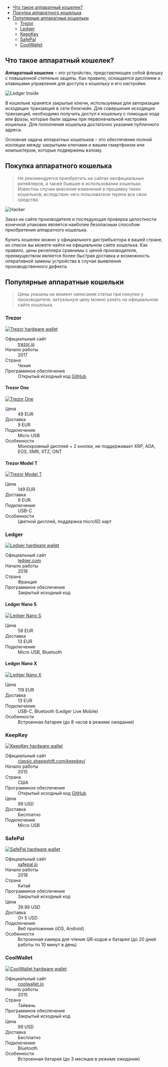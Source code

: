 <div class="contents p-3 pb-2 px-sm-5 pt-sm-4 pb-sm-3">

* [Что такое аппаратный кошелек?](#wallet)
* [Покупка аппаратного кошелька](#buy)
* [Популярные аппаратные кошельки](#popular)
    * [Trezor](#trezor)
    * [Ledger](#ledger)
    * [KeepKey](#keepkey)
    * [SafePal](#safepal)
    * [CoolWallet](#coolwallet)

</div>

<h2 id="wallet">Что такое аппаратный кошелек?</h2>

**Аппаратный кошелек** – это устройство, представляющее собой флешку с повышенной степенью защиты. Как правило, оснащается дисплеем и клавишами управления для доступа к кошельку и его настройке.

<p>
    <picture class="img-wrap" style="padding-bottom: calc(480/960*100%)">
        <source data-srcset="/public/images/hardware-wallets/ledger-inside.jpg 2x, /public/images/hardware-wallets/ledger-inside_sm.jpg 1x" media="(max-width: 768px)">
        <source data-srcset="/public/images/hardware-wallets/ledger-inside@2x.jpg 2x, /public/images/hardware-wallets/ledger-inside.jpg 1x">
        <img class="img-embed lazy" data-src="/public/images/hardware-wallets/ledger-inside.jpg" alt="Ledger Inside">
    </picture>
</p>

В кошельке хранятся закрытые ключи, используемые для авторизации исходящих транзакций в сети блокчейн. Для совершения исходящих транзакций, необходимо получить доступ к кошельку с помощью кода или фразы, которые были заданы при первоначальной настройке кошелька. Для пополнения кошелька достаточно указания публичного адреса.

Основная задача аппаратных кошельков – это обеспечение полной изоляции между закрытыми ключами и вашим смартфоном или компьютером, которые подвержены взлому.

<h2 id="buy">Покупка аппаратного кошелька</h2>

> Не рекомендуется приобретать на сайтах неофициальных ритейлеров, а также бывшие в использовании кошельки. Известны случаи внесения изменений в прошивку таких кошельков, вследствие чего пользователи теряли все свои средства.

<p>
    <picture class="img-wrap" style="padding-bottom: calc(480/960*100%)">
        <source data-srcset="/public/images/hardware-wallets/hacker.jpg 2x, /public/images/hardware-wallets/hacker_sm.jpg 1x" media="(max-width: 768px)">
        <source data-srcset="/public/images/hardware-wallets/hacker@2x.jpg 2x, /public/images/hardware-wallets/hacker.jpg 1x">
        <img class="img-embed lazy" data-src="/public/images/hardware-wallets/hacker.jpg" alt="Hacker">
    </picture>
</p>

Заказ на сайте производителя и последующая проверка целостности конечной упаковки является наиболее безопасным способом приобретения аппаратного кошелька.

Купить кошелек можно у официального дистрибьютора в вашей стране, их список вы можете найти на официальном сайте кошелька. Как правило, цены реселлера сравнимы с ценой производителя, преимуществом является более быстрая доставка и возможность оперативной замены устройства в случае выявления производственного дефекта.

<h2 id="popular">Популярные аппаратные кошельки</h2>

> Цены указаны на момент написания статьи при покупке у производителя, актуальную цену можно узнать на официальном сайте кошелька.

<h3 id="trezor">Trezor</h3>

<p>
    <a href="https://trezor.io/?offer_id=12&aff_id=5639" class="img-ext-link" data-link-text="Открыть trezor.io в новой вкладке" target="_blank" rel="noopener noreferrer">
        <picture class="img-wrap" style="padding-bottom: calc(480/960*100%)">
            <source data-srcset="/public/images/hardware-wallets/trezor.jpg 2x, /public/images/hardware-wallets/trezor_sm.jpg 1x" media="(max-width: 768px)">
            <source data-srcset="/public/images/hardware-wallets/trezor@2x.jpg 2x, /public/images/hardware-wallets/trezor.jpg 1x">
            <img class="img-embed lazy" data-src="/public/images/hardware-wallets/trezor.jpg" alt="Trezor hardware wallet">
        </picture>
    </a>
</p>

<dl class="row">
    <dt class="col-sm-4 col-xl-5">Официальный сайт</dt>
    <dd class="col-sm-8 col-xl-7">
        <a href="https://trezor.io/?offer_id=12&aff_id=5639" class="ext" target="_blank" rel="noopener noreferrer">trezor.io</a>
    </dd>
    <dt class="col-sm-4 col-xl-5">Начало работы</dt>
    <dd class="col-sm-8 col-xl-7">2017</dd>
    <dt class="col-sm-4 col-xl-5">Страна</dt>
    <dd class="col-sm-8 col-xl-7">Чехия</dd>
    <dt class="col-sm-4 col-xl-5">Программное обеспечение</dt>
    <dd class="col-sm-8 col-xl-7">
        Открытый исходный код <a href="https://github.com/trezor/trezor-firmware" class="ext" target="_blank" rel="noopener noreferrer">GitHub</a>
    </dd>
</dl>

<div class="row">
<div class="col-md-6">

<h4 class="text-center">Trezor One</h4>

<p>
    <a href="https://shop.trezor.io/product/trezor-one-black?offer_id=35&aff_id=5639" class="img-ext-link" data-link-text="Открыть shop.trezor.io в новой вкладке" target="_blank" rel="noopener noreferrer">
        <picture class="img-wrap" style="padding-bottom: calc(480/960*100%)">
            <source data-srcset="/public/images/hardware-wallets/trezor-model-one.jpg 2x, /public/images/hardware-wallets/trezor-model-one_sm.jpg 1x">
            <img class="img-embed lazy" data-src="/public/images/hardware-wallets/trezor-model-one_sm.jpg" alt="Trezor One">
        </picture>
    </a>
</p>
<dl class="row">
    <dt class="col-sm-3 col-md-4 col-xl-5">Цена</dt>
    <dd class="col-sm-9 col-md-8 col-xl-7">49 EUR</dd>
    <dt class="col-sm-3 col-md-4 col-xl-5">Доставка</dt>
    <dd class="col-sm-9 col-md-8 col-xl-7">9 EUR</dd>
    <dt class="col-sm-3 col-md-4 col-xl-5">Подключение</dt>
    <dd class="col-sm-9 col-md-8 col-xl-7">Micro USB</dd>
    <dt class="col-sm-3 col-md-4 col-xl-5">Особенности</dt>
    <dd class="col-sm-9 col-md-8 col-xl-7">Монохромный дисплей + 2&nbsp;кнопки, не поддерживает XRP, ADA, EOS, XMR, XTZ, ONT</dd>
</dl>
</div>
<div class="col-md-6">

<h4 class="text-center">Trezor Model T</h4>

<p>
    <a href="https://shop.trezor.io/product/trezor-model-t?offer_id=15&aff_id=5639" class="img-ext-link" data-link-text="Открыть shop.trezor.io в новой вкладке" target="_blank" rel="noopener noreferrer">
        <picture class="img-wrap" style="padding-bottom: calc(480/960*100%)">
            <source data-srcset="/public/images/hardware-wallets/trezor-model-t.jpg 2x, /public/images/hardware-wallets/trezor-model-t_sm.jpg 1x">
            <img class="img-embed lazy" data-src="/public/images/hardware-wallets/trezor-model-t_sm.jpg" alt="Trezor Model T">
        </picture>
    </a>
</p>
<dl class="row">
    <dt class="col-sm-3 col-md-4 col-xl-5">Цена</dt>
    <dd class="col-sm-9 col-md-8 col-xl-7">149 EUR</dd>
    <dt class="col-sm-3 col-md-4 col-xl-5">Доставка</dt>
    <dd class="col-sm-9 col-md-8 col-xl-7">9 EUR</dd>
    <dt class="col-sm-3 col-md-4 col-xl-5">Подключение</dt>
    <dd class="col-sm-9 col-md-8 col-xl-7">USB-C</dd>
    <dt class="col-sm-3 col-md-4 col-xl-5">Особенности</dt>
    <dd class="col-sm-9 col-md-8 col-xl-7">Цветной дисплей, поддержка microSD карт</dd>
</dl>
</div>
</div>

<h3 id="ledger">Ledger</h3>

<p>
    <a href="https://shop.ledger.com?r=73a55febf9b7" class="img-ext-link" data-link-text="Открыть ledger.com в новой вкладке" target="_blank" rel="noopener noreferrer">
        <picture class="img-wrap" style="padding-bottom: calc(480/960*100%)">
            <source data-srcset="/public/images/hardware-wallets/ledger.jpg 2x, /public/images/hardware-wallets/ledger_sm.jpg 1x" media="(max-width: 768px)">
            <source data-srcset="/public/images/hardware-wallets/ledger@2x.jpg 2x, /public/images/hardware-wallets/ledger.jpg 1x">
            <img class="img-embed lazy" data-src="/public/images/hardware-wallets/ledger.jpg" alt="Ledger hardware wallet">
        </picture>
    </a>
</p>

<dl class="row">
    <dt class="col-sm-4 col-xl-5">Официальный сайт</dt>
    <dd class="col-sm-8 col-xl-7">
        <a href="https://shop.ledger.com?r=73a55febf9b7" class="ext" target="_blank" rel="noopener noreferrer">ledger.com</a>
    </dd>
    <dt class="col-sm-4 col-xl-5">Начало работы</dt>
    <dd class="col-sm-8 col-xl-7">2018</dd>
    <dt class="col-sm-4 col-xl-5">Страна</dt>
    <dd class="col-sm-8 col-xl-7">Франция</dd>
    <dt class="col-sm-4 col-xl-5">Программное обеспечение</dt>
    <dd class="col-sm-8 col-xl-7">Закрытый исходный код</dd>
</dl>

<div class="row">
<div class="col-md-6">

<h4 class="text-center">Ledger Nano S</h4>

<p>
    <a href="https://shop.ledger.com/products/ledger-nano-s?r=73a55febf9b7" class="img-ext-link" data-link-text="Открыть shop.ledger.com в новой вкладке" target="_blank" rel="noopener noreferrer">
        <picture class="img-wrap" style="padding-bottom: calc(480/960*100%)">
            <source data-srcset="/public/images/hardware-wallets/ledger-nano-s.jpg 2x, /public/images/hardware-wallets/ledger-nano-s_sm.jpg 1x">
            <img class="img-embed lazy" data-src="/public/images/hardware-wallets/ledger-nano-s_sm.jpg" alt="Ledger Nano S">
        </picture>
    </a>
</p>
<dl class="row">
    <dt class="col-sm-3 col-md-4 col-xl-5">Цена</dt>
    <dd class="col-sm-9 col-md-8 col-xl-7">59 EUR</dd>
    <dt class="col-sm-3 col-md-4 col-xl-5">Доставка</dt>
    <dd class="col-sm-9 col-md-8 col-xl-7">13 EUR</dd>
    <dt class="col-sm-3 col-md-4 col-xl-5">Подключение</dt>
    <dd class="col-sm-9 col-md-8 col-xl-7">Micro USB, Bluetooth</dd>
</dl>
</div>
<div class="col-md-6">
    
<h4 class="text-center">Ledger Nano X</h4>

<p>
    <a href="https://shop.ledger.com/products/ledger-nano-x?r=73a55febf9b7" class="img-ext-link" data-link-text="Открыть shop.ledger.com в новой вкладке" target="_blank" rel="noopener noreferrer">
        <picture class="img-wrap" style="padding-bottom: calc(480/960*100%)">
            <source data-srcset="/public/images/hardware-wallets/ledger-nano-x.jpg 2x, /public/images/hardware-wallets/ledger-nano-x_sm.jpg 1x">
            <img class="img-embed lazy" data-src="/public/images/hardware-wallets/ledger-nano-x_sm.jpg" alt="Ledger Nano X">
        </picture>
    </a>
</p>
<dl class="row">
    <dt class="col-sm-3 col-md-4 col-xl-5">Цена</dt>
    <dd class="col-sm-9 col-md-8 col-xl-7">119 EUR</dd>
    <dt class="col-sm-3 col-md-4 col-xl-5">Доставка</dt>
    <dd class="col-sm-9 col-md-8 col-xl-7">13 EUR</dd>
    <dt class="col-sm-3 col-md-4 col-xl-5">Подключение</dt>
    <dd class="col-sm-9 col-md-8 col-xl-7">USB-C, Bluetooth (Ledger Live Mobile)</dd>
    <dt class="col-sm-3 col-md-4 col-xl-5">Особенности</dt>
    <dd class="col-sm-9 col-md-8 col-xl-7">Встроенная батарея (до 8 часов в режиме ожидания)</dd>
</dl>
</div>
</div>

<h3 id="keepkey">KeepKey</h3>

<p>
    <a href="https://lddy.no/srzs" class="img-ext-link" data-link-text="Открыть classic.shapeshift.com/keepkey в новой вкладке" target="_blank" rel="noopener noreferrer">
        <picture class="img-wrap" style="padding-bottom: calc(480/960*100%)">
            <source data-srcset="/public/images/hardware-wallets/keepkey.jpg 2x, /public/images/hardware-wallets/keepkey_sm.jpg 1x" media="(max-width: 768px)">
            <source data-srcset="/public/images/hardware-wallets/keepkey@2x.jpg 2x, /public/images/hardware-wallets/keepkey.jpg 1x">
            <img class="img-embed lazy" data-src="/public/images/hardware-wallets/keepkey.jpg" alt="KeepKey hardware wallet">
        </picture>
    </a>
</p>

<dl class="row">
    <dt class="col-sm-4 col-xl-5">Официальный сайт</dt>
    <dd class="col-sm-8 col-xl-7">
        <a href="https://lddy.no/srzs" class="ext" target="_blank" rel="noopener noreferrer">classic.shapeshift.com/keepkey/</a>
    </dd>
    <dt class="col-sm-4 col-xl-5">Начало работы</dt>
    <dd class="col-sm-8 col-xl-7">2015</dd>
    <dt class="col-sm-4 col-xl-5">Страна</dt>
    <dd class="col-sm-8 col-xl-7">США</dd>
    <dt class="col-sm-4 col-xl-5">Программное обеспечение</dt>
    <dd class="col-sm-8 col-xl-7">
        Открытый исходный код <a href="https://github.com/keepkey/keepkey-firmware" class="ext" target="_blank" rel="noopener noreferrer">GitHub</a>
    </dd>
    <dt class="col-sm-4 col-xl-5">Цена</dt>
    <dd class="col-sm-8 col-xl-7">99 USD</dd>
    <dt class="col-sm-4 col-xl-5">Доставка</dt>
    <dd class="col-sm-8 col-xl-7">Бесплатно</dd>
    <dt class="col-sm-4 col-xl-5">Подключение</dt>
    <dd class="col-sm-8 col-xl-7">Micro USB</dd>
</dl>

<h3 id="safepal">SafePal</h3>

<p>
    <a href="https://shop.safepal.io/products/safepal-hardware-wallet-s1-bitcoin-wallet?ref=blocgcrypto" class="img-ext-link" data-link-text="Открыть safepal.io в новой вкладке" target="_blank" rel="noopener noreferrer">
        <picture class="img-wrap" style="padding-bottom: calc(480/960*100%)">
            <source data-srcset="/public/images/hardware-wallets/safepal.jpg 2x, /public/images/hardware-wallets/safepal_sm.jpg 1x" media="(max-width: 768px)">
            <source data-srcset="/public/images/hardware-wallets/safepal@2x.jpg 2x, /public/images/hardware-wallets/safepal.jpg 1x">
            <img class="img-embed lazy" data-src="/public/images/hardware-wallets/safepal.jpg" alt="SafePal hardware wallet">
        </picture>
    </a>
</p>

<dl class="row">
    <dt class="col-sm-4 col-xl-5">Официальный сайт</dt>
    <dd class="col-sm-8 col-xl-7">
        <a href="https://shop.safepal.io/products/safepal-hardware-wallet-s1-bitcoin-wallet?ref=blocgcrypto" class="ext" target="_blank" rel="noopener noreferrer">safepal.io</a>
    </dd>
    <dt class="col-sm-4 col-xl-5">Начало работы</dt>
    <dd class="col-sm-8 col-xl-7">2018</dd>
    <dt class="col-sm-4 col-xl-5">Страна</dt>
    <dd class="col-sm-8 col-xl-7">Китай</dd>
    <dt class="col-sm-4 col-xl-5">Программное обеспечение</dt>
    <dd class="col-sm-8 col-xl-7">Закрытый исходный код</dd>
    <dt class="col-sm-4 col-xl-5">Цена</dt>
    <dd class="col-sm-8 col-xl-7">39.99 USD</dd>
    <dt class="col-sm-4 col-xl-5">Доставка</dt>
    <dd class="col-sm-8 col-xl-7">От 5 USD</dd>
    <dt class="col-sm-4 col-xl-5">Подключение</dt>
    <dd class="col-sm-8 col-xl-7">Веб приложение (iOS, Android)</dd>
    <dt class="col-sm-3 col-md-4 col-xl-5">Особенности</dt>
    <dd class="col-sm-9 col-md-8 col-xl-7">Встроенная камера для чтения QR-кодов и батарея (до 20 дней работы по 10 минут в день)</dd>
</dl>


<h3 id="coolwallet">CoolWallet</h3>

<p>
    <a href="https://coolwallet.io/product/coolwallet/?ref=blogcrypto" class="img-ext-link" data-link-text="Открыть coolwallet.io в новой вкладке" target="_blank" rel="noopener noreferrer">
        <picture class="img-wrap" style="padding-bottom: calc(480/960*100%)">
            <source data-srcset="/public/images/hardware-wallets/coolwallet.jpg 2x, /public/images/hardware-wallets/coolwallet_sm.jpg 1x" media="(max-width: 768px)">
            <source data-srcset="/public/images/hardware-wallets/coolwallet@2x.jpg 2x, /public/images/hardware-wallets/coolwallet.jpg 1x">
            <img class="img-embed lazy" data-src="/public/images/hardware-wallets/coolwallet.jpg" alt="CoolWallet hardware wallet">
        </picture>
    </a>
</p>

<dl class="row">
    <dt class="col-sm-4 col-xl-5">Официальный сайт</dt>
    <dd class="col-sm-8 col-xl-7">
        <a href="https://www.coolwallet.io/?ref=blogcrypto" class="ext" target="_blank" rel="noopener noreferrer">coolwallet.io</a>
    </dd>
    <dt class="col-sm-4 col-xl-5">Начало работы</dt>
    <dd class="col-sm-8 col-xl-7">2015</dd>
    <dt class="col-sm-4 col-xl-5">Страна</dt>
    <dd class="col-sm-8 col-xl-7">Тайвань</dd>
    <dt class="col-sm-4 col-xl-5">Программное обеспечение</dt>
    <dd class="col-sm-8 col-xl-7">Закрытый исходный код</dd>
    <dt class="col-sm-4 col-xl-5">Цена</dt>
    <dd class="col-sm-8 col-xl-7">99 USD</dd>
    <dt class="col-sm-4 col-xl-5">Доставка</dt>
    <dd class="col-sm-8 col-xl-7">Бесплатно</dd>
    <dt class="col-sm-4 col-xl-5">Подключение</dt>
    <dd class="col-sm-8 col-xl-7">Bluetooth</dd>
    <dt class="col-sm-3 col-md-4 col-xl-5">Особенности</dt>
    <dd class="col-sm-9 col-md-8 col-xl-7">Встроенная батарея (до 3 месяцев в режиме ожидания)</dd>
</dl>
